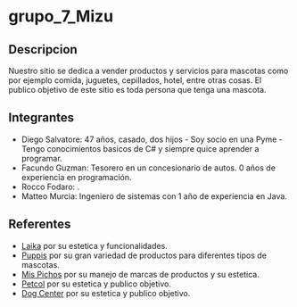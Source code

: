 # grupo_7_Mizu

## Descripcion

Nuestro sitio se dedica a vender productos y servicios para mascotas como por ejemplo comida, juguetes, cepillados, hotel, entre otras cosas.
El publico objetivo de este sitio es toda persona que tenga una mascota.

## Integrantes

- Diego Salvatore: 47 años, casado, dos hijos - Soy socio en una Pyme - Tengo conocimientos basicos de C# y siempre quice aprender a programar.
- Facundo Guzman:  Tesorero en un concesionario de autos. 0 años de experiencia en programación.
- Rocco Fodaro:  .
- Matteo Murcia: Ingeniero de sistemas con 1 año de experiencia en Java.

## Referentes

- [Laika](https://laika.com.co/)  por su estetica y funcionalidades.
- [Puppis](https://www.puppis.com.ar/) por su gran variedad de productos para diferentes tipos de mascotas.
- [Mis Pichos](https://mispichos.com/) por su manejo de marcas de productos y su estetica.
- [Petcol](https://petcol.co/) por su estetica y publico objetivo.
- [Dog Center](https://www.dogcenter.com.ar/) por su estetica y publico objetivo.
